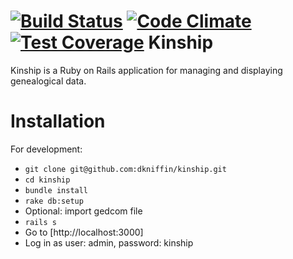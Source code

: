 [![Build Status](https://travis-ci.org/dkniffin/kinship.svg?branch=master)](https://travis-ci.org/dkniffin/kinship)
[![Code Climate](https://codeclimate.com/github/dkniffin/kinship/badges/gpa.svg)](https://codeclimate.com/github/dkniffin/kinship)
[![Test Coverage](https://codeclimate.com/github/dkniffin/kinship/badges/coverage.svg)](https://codeclimate.com/github/dkniffin/kinship)
Kinship
=======
Kinship is a Ruby on Rails application for managing and displaying genealogical data.

Installation
============
For development:

- `git clone git@github.com:dkniffin/kinship.git`
- `cd kinship`
- `bundle install`
- `rake db:setup`
- Optional: import gedcom file
- `rails s`
- Go to [http://localhost:3000]
- Log in as user: admin, password: kinship
